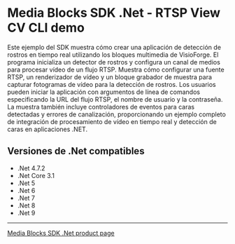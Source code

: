 # Media Blocks SDK .Net - RTSP View CV CLI demo

Este ejemplo del SDK muestra cómo crear una aplicación de detección de rostros en tiempo real utilizando los bloques multimedia de VisioForge. El programa inicializa un detector de rostros y configura un canal de medios para procesar vídeo de un flujo RTSP. Muestra cómo configurar una fuente RTSP, un renderizador de vídeo y un bloque grabador de muestra para capturar fotogramas de vídeo para la detección de rostros. Los usuarios pueden iniciar la aplicación con argumentos de línea de comandos especificando la URL del flujo RTSP, el nombre de usuario y la contraseña. La muestra también incluye controladores de eventos para caras detectadas y errores de canalización, proporcionando un ejemplo completo de integración de procesamiento de vídeo en tiempo real y detección de caras en aplicaciones .NET.

## Versiones de .Net compatibles

- .Net 4.7.2
- .Net Core 3.1
- .Net 5
- .Net 6
- .Net 7
- .Net 8
- .Net 9

---

[Media Blocks SDK .Net product page](https://www.visioforge.com/media-blocks-sdk)